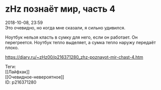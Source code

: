 zHz познаёт мир, часть 4
=========================

   
 2018-10-08, 23:59   
  Это очевидно, но когда мне сказали, я сильно удивился.   
   
 Ноутбук нельзя класть в сумку для него, если он работает. Он перегреется. Ноутбук тепло выделяет, а сумка тепло наружу передаёт плохо.   
    
 <https://diary.ru/~zHz00/p216371280_zhz-poznayot-mir-chast-4.htm>   
   
 Теги:   
 [[Лайфхак]]   
 [[Очевидное-невероятное]]   
 ID: p216371280